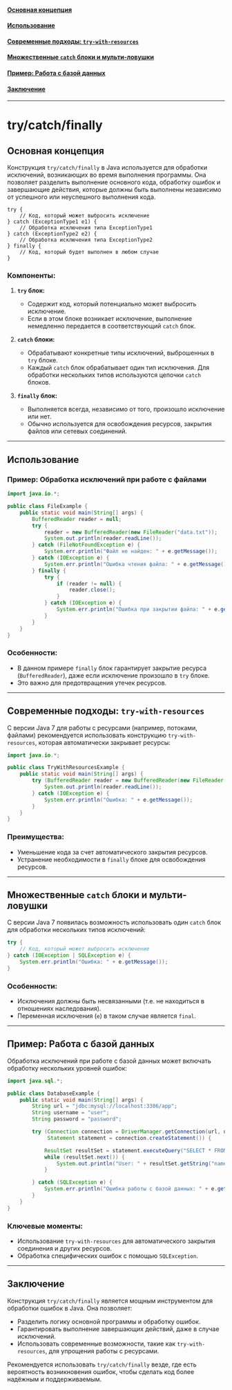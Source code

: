 #### [Основная концепция](#Основная-концепция-1)
#### [Использование](#Использование-1)
#### [Современные подходы: `try-with-resources`](#Современные-подходы-try-with-resources-1)
#### [Множественные `catch` блоки и мульти-ловушки](#Множественные-catch-блоки-и-мульти-ловушки-1)
#### [Пример: Работа с базой данных](#Пример-Работа-с-базой-данных-1)
#### [Заключение](#Заключение-1)

---
# try/catch/finally

## Основная концепция

Конструкция `try/catch/finally` в Java используется для обработки исключений, возникающих во время выполнения программы. Она позволяет разделить выполнение основного кода, обработку ошибок и завершающие действия, которые должны быть выполнены независимо от успешного или неуспешного выполнения кода.

```
try {
    // Код, который может выбросить исключение
} catch (ExceptionType1 e1) {
    // Обработка исключения типа ExceptionType1
} catch (ExceptionType2 e2) {
    // Обработка исключения типа ExceptionType2
} finally {
    // Код, который будет выполнен в любом случае
}
```

### Компоненты:

1. **`try` блок:**
    - Содержит код, который потенциально может выбросить исключение.
    - Если в этом блоке возникает исключение, выполнение немедленно передается в соответствующий `catch` блок.

2. **`catch` блоки:**
    - Обрабатывают конкретные типы исключений, выброшенных в `try` блоке.
    - Каждый `catch` блок обрабатывает один тип исключения. Для обработки нескольких типов используются цепочки `catch` блоков.

3. **`finally` блок:**
    - Выполняется всегда, независимо от того, произошло исключение или нет.
    - Обычно используется для освобождения ресурсов, закрытия файлов или сетевых соединений.

---

## Использование

### Пример: Обработка исключений при работе с файлами
```java
import java.io.*;

public class FileExample {
    public static void main(String[] args) {
        BufferedReader reader = null;
        try {
            reader = new BufferedReader(new FileReader("data.txt"));
            System.out.println(reader.readLine());
        } catch (FileNotFoundException e) {
            System.err.println("Файл не найден: " + e.getMessage());
        } catch (IOException e) {
            System.err.println("Ошибка чтения файла: " + e.getMessage());
        } finally {
            try {
                if (reader != null) {
                    reader.close();
                }
            } catch (IOException e) {
                System.err.println("Ошибка при закрытии файла: " + e.getMessage());
            }
        }
    }
}
```

### Особенности:
- В данном примере `finally` блок гарантирует закрытие ресурса (`BufferedReader`), даже если исключение произошло в `try` блоке.
- Это важно для предотвращения утечек ресурсов.

---

## Современные подходы: `try-with-resources`

С версии Java 7 для работы с ресурсами (например, потоками, файлами) рекомендуется использовать конструкцию `try-with-resources`, которая автоматически закрывает ресурсы:

```java
import java.io.*;

public class TryWithResourcesExample {
    public static void main(String[] args) {
        try (BufferedReader reader = new BufferedReader(new FileReader("data.txt"))) {
            System.out.println(reader.readLine());
        } catch (IOException e) {
            System.err.println("Ошибка: " + e.getMessage());
        }
    }
}
```

### Преимущества:
- Уменьшение кода за счет автоматического закрытия ресурсов.
- Устранение необходимости в `finally` блоке для освобождения ресурсов.

---

## Множественные `catch` блоки и мульти-ловушки

С версии Java 7 появилась возможность использовать один `catch` блок для обработки нескольких типов исключений:

```java
try {
    // Код, который может выбросить исключение
} catch (IOException | SQLException e) {
    System.err.println("Ошибка: " + e.getMessage());
}
```

### Особенности:
- Исключения должны быть несвязанными (т.е. не находиться в отношениях наследования).
- Переменная исключения (`e`) в таком случае является `final`.

---

## Пример: Работа с базой данных

Обработка исключений при работе с базой данных может включать обработку нескольких уровней ошибок:

```java
import java.sql.*;

public class DatabaseExample {
    public static void main(String[] args) {
        String url = "jdbc:mysql://localhost:3306/app";
        String username = "user";
        String password = "password";

        try (Connection connection = DriverManager.getConnection(url, username, password);
             Statement statement = connection.createStatement()) {

            ResultSet resultSet = statement.executeQuery("SELECT * FROM users");
            while (resultSet.next()) {
                System.out.println("User: " + resultSet.getString("name"));
            }

        } catch (SQLException e) {
            System.err.println("Ошибка работы с базой данных: " + e.getMessage());
        }
    }
}
```

### Ключевые моменты:
- Использование `try-with-resources` для автоматического закрытия соединения и других ресурсов.
- Обработка специфических ошибок с помощью `SQLException`.

---

## Заключение

Конструкция `try/catch/finally` является мощным инструментом для обработки ошибок в Java. Она позволяет:

- Разделить логику основной программы и обработку ошибок.
- Гарантировать выполнение завершающих действий, даже в случае исключений.
- Использовать современные возможности, такие как `try-with-resources`, для упрощения работы с ресурсами.

Рекомендуется использовать `try/catch/finally` везде, где есть вероятность возникновения ошибок, чтобы сделать код более надёжным и поддерживаемым.

